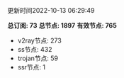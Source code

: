 更新时间2022-10-13 06:29:49

**总订阅: 73**
**总节点: 1897**
**有效节点: 765**
- v2ray节点: 273
- ss节点: 432
- trojan节点: 59
- ssr节点: 1
